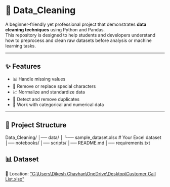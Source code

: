 # 🧹 Data_Cleaning

A beginner-friendly yet professional project that demonstrates **data cleaning techniques** using Python and Pandas.  
This repository is designed to help students and developers understand how to preprocess and clean raw datasets before analysis or machine learning tasks.  

---

## ✨ Features
- 📊 Handle missing values  
- 🔡 Remove or replace special characters  
- 📈 Normalize and standardize data  
- 🧾 Detect and remove duplicates  
- 🧩 Work with categorical and numerical data  

---

## 📂 Project Structure

Data_Cleaning/
│── data/
│   └── sample_dataset.xlsx     # Your Excel dataset
│── notebooks/
│── scripts/
│── README.md
│── requirements.txt

## 📊 Dataset
📁 Location: ["C:\Users\Dikesh Chavhan\OneDrive\Desktop\Customer Call List.xlsx"](data/sample_dataset.xlsx)  
